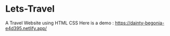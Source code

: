 # Lets-Travel
A Travel Website using HTML CSS 
Here is a demo : https://dainty-begonia-e4d395.netlify.app/
